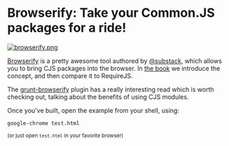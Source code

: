 # Browserify: Take your Common.JS packages for a ride!

[![browserify.png][1]][2]

[Browserify][2] is a pretty awesome tool authored by [@substack][3], which allows you to bring CJS packages into the browser. In [the book][4] we introduce the concept, and then compare it to RequireJS.

The [grunt-browserify][5] plugin has a really interesting read which is worth checking out, talking about the benefits of using CJS modules.

Once you've built, open the example from your shell, using:

```shell
google-chrome test.html
```

<sub>(or just open `test.html` in your favorite browser)</sub>

  [1]: http://substack.net/images/browserify_logo.png
  [2]: https://github.com/substack/node-browserify
  [3]: https://github.com/substack
  [4]: http://bevacqua.io/buildfirst "JavaScript Application Design"
  [5]: https://github.com/jmreidy/grunt-browserify
